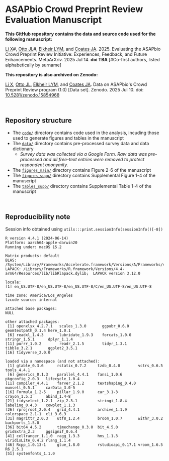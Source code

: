 # ASAPbio Crowd Preprint Review Evaluation Manuscript

**This GitHub repository contains the data and source code used for the following manuscript:**

[Li X](https://orcid.org/0000-0003-1796-8555)#, [Otto JL](https://orcid.org/0009-0003-5210-9091)#, [Elkheir LYM](https://orcid.org/0000-0002-3516-334X), and [Coates JA](https://orcid.org/0000-0001-9039-9219). 2025. Evaluating the ASAPbio Crowd Preprint Review Initiative: Experiences, Feedback, and Future Enhancements. MetaArXriv. 2025 Jul 14.  **doi TBA** [#Co-first authors, listed alphabetically by surname]

**This repository is also archived on Zenodo:**

[Li X](https://orcid.org/0000-0003-1796-8555), [Otto JL](https://orcid.org/0009-0003-5210-9091), [Elkheir LYM](https://orcid.org/0000-0002-3516-334X), and [Coates JA](https://orcid.org/0000-0001-9039-9219). Data on ASAPbio's Crowd Preprint Review program (1.0) [Data set]. Zenodo. 2025 Jul 10. doi: [10.5281/zenodo.15854968](https://doi.org/10.5281/zenodo.15854968)

<br/>

## Repository structure 

- The [`code/`](code/) directory contains code used in the analysis, incuding those used to generate figures and tables in the manuscript 
- The [`data/`](data/) directory contains pre-processed survey data and data dictionary
  - *Survey data was collected via a Google Form. Raw data was pre-processed and all free-text entries were removed to protect respondent anonymity.*
- The [`figures_main/`](figures_main/) directory contains Figure 2-6 of the manuscript
- The [`figures_supp/`](figures_supp/) directory contains Supplemental Figure 1-4 of the manuscript
- The [`tables_supp/`](tables_supp/) directory contains Supplemental Table 1-4 of the manuscript

<br/>

## Reproducibility note
Session info obtained using `utils:::print.sessionInfo(sessionInfo()[-8])`
```
R version 4.4.1 (2024-06-14)
Platform: aarch64-apple-darwin20
Running under: macOS 15.2

Matrix products: default
BLAS:   /System/Library/Frameworks/Accelerate.framework/Versions/A/Frameworks/vecLib.framework/Versions/A/libBLAS.dylib 
LAPACK: /Library/Frameworks/R.framework/Versions/4.4-arm64/Resources/lib/libRlapack.dylib;  LAPACK version 3.12.0

locale:
[1] en_US.UTF-8/en_US.UTF-8/en_US.UTF-8/C/en_US.UTF-8/en_US.UTF-8

time zone: America/Los_Angeles
tzcode source: internal

attached base packages:
NULL

other attached packages:
 [1] openxlsx_4.2.7.1   scales_1.3.0       ggpubr_0.6.0       geomtextpath_0.1.4 here_1.0.1        
 [6] readxl_1.4.3       lubridate_1.9.3    forcats_1.0.0      stringr_1.5.1      dplyr_1.1.4       
[11] purrr_1.0.2        readr_2.1.5        tidyr_1.3.1        tibble_3.2.1       ggplot2_3.5.1     
[16] tidyverse_2.0.0   

loaded via a namespace (and not attached):
 [1] gtable_0.3.6      rstatix_0.7.2     tzdb_0.4.0        vctrs_0.6.5       tools_4.4.1      
 [6] generics_0.1.3    parallel_4.4.1    fansi_1.0.6       pkgconfig_2.0.3   lifecycle_1.0.4  
[11] compiler_4.4.1    farver_2.1.2      textshaping_0.4.0 munsell_0.5.1     carData_3.0-5    
[16] Formula_1.2-5     pillar_1.9.0      car_3.1-3         crayon_1.5.3      abind_1.4-8      
[21] tidyselect_1.2.1  zip_2.3.1         stringi_1.8.4     labeling_0.4.3    cowplot_1.1.3    
[26] rprojroot_2.0.4   grid_4.4.1        archive_1.1.9     colorspace_2.1-1  cli_3.6.3        
[31] magrittr_2.0.3    utf8_1.2.4        broom_1.0.7       withr_3.0.2       backports_1.5.0  
[36] bit64_4.5.2       timechange_0.3.0  bit_4.5.0         gridExtra_2.3     ggsignif_0.6.4   
[41] cellranger_1.1.0  ragg_1.3.3        hms_1.1.3         viridisLite_0.4.2 rlang_1.1.4      
[46] Rcpp_1.0.13-1     glue_1.8.0        rstudioapi_0.17.1 vroom_1.6.5       R6_2.5.1         
[51] systemfonts_1.1.0
```
